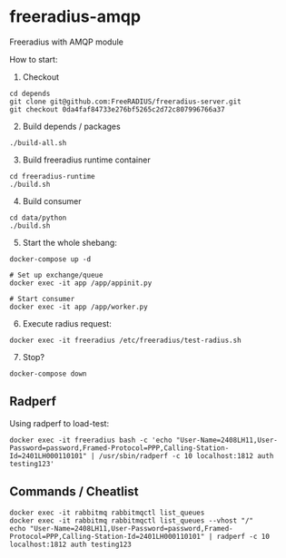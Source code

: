 # freeradius-amqp
Freeradius with AMQP module

How to start:
1. Checkout
```
cd depends
git clone git@github.com:FreeRADIUS/freeradius-server.git
git checkout 0da4faf84733e276bf5265c2d72c807996766a37
```

2. Build depends / packages
```
./build-all.sh
```

3. Build freeradius runtime container
```
cd freeradius-runtime
./build.sh
```

4. Build consumer
```
cd data/python
./build.sh
```

5. Start the whole shebang:
```
docker-compose up -d

# Set up exchange/queue
docker exec -it app /app/appinit.py

# Start consumer
docker exec -it app /app/worker.py
```

6. Execute radius request:
```
docker exec -it freeradius /etc/freeradius/test-radius.sh
```

7. Stop?
```
docker-compose down
```

## Radperf 

Using radperf to load-test:
```
docker exec -it freeradius bash -c 'echo "User-Name=2408LH11,User-Password=password,Framed-Protocol=PPP,Calling-Station-Id=2401LH000110101" | /usr/sbin/radperf -c 10 localhost:1812 auth testing123'
```

## Commands / Cheatlist
```
docker exec -it rabbitmq rabbitmqctl list_queues
docker exec -it rabbitmq rabbitmqctl list_queues --vhost "/"
echo "User-Name=2408LH11,User-Password=password,Framed-Protocol=PPP,Calling-Station-Id=2401LH000110101" | radperf -c 10 localhost:1812 auth testing123
```
